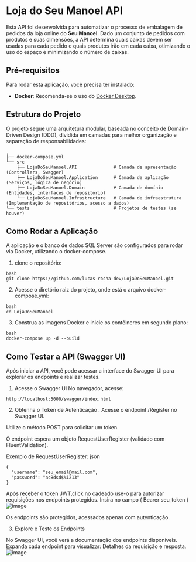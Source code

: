 # Loja do Seu Manoel API

Esta API foi desenvolvida para automatizar o processo de embalagem de pedidos da loja online do **Seu Manoel**. Dado um conjunto de pedidos com produtos e suas dimensões, a API determina quais caixas devem ser usadas para cada pedido e quais produtos irão em cada caixa, otimizando o uso do espaço e minimizando o número de caixas.

## Pré-requisitos

Para rodar esta aplicação, você precisa ter instalado:

- **Docker**: Recomenda-se o uso do [Docker Desktop](https://www.docker.com/products/docker-desktop/).

## Estrutura do Projeto

O projeto segue uma arquitetura modular, baseada no conceito de Domain-Driven Design (DDD), dividida em camadas para melhor organização e separação de responsabilidades:

```plaintext
.
├── docker-compose.yml
└── src
    ├── LojaDoSeuManoel.API              # Camada de apresentação (Controllers, Swagger)
    ├── LojaDoSeuManoel.Application      # Camada de aplicação (Serviços, lógica de negócio)
    ├── LojaDoSeuManoel.Domain           # Camada de domínio (Entidades, interfaces de repositório)
    └── LojaDoSeuManoel.Infrastructure   # Camada de infraestrutura (Implementação de repositórios, acesso a dados)
└── tests                                # Projetos de testes (se houver)
```
## Como Rodar a Aplicação

A aplicação e o banco de dados SQL Server são configurados para rodar via Docker, utilizando o docker-compose.
1. clone o repositório:
```plaintext
bash
git clone https://github.com/lucas-rocha-dev/LojaDoSeuManoel.git
```

2. Acesse o diretório raiz do projeto, onde está o arquivo docker-compose.yml:
```plaintext
bash
cd LojaDoSeuManoel
```
3. Construa as imagens Docker e inicie os contêineres em segundo plano:
```plaintext
bash
docker-compose up -d --build
```

## Como Testar a API (Swagger UI)
Após iniciar a API, você pode acessar a interface do Swagger UI para explorar os endpoints e realizar testes.
1. Acesse o Swagger UI
No navegador, acesse:
```plaintext
http://localhost:5000/swagger/index.html
```
2. Obtenha o Token de Autenticação
. Acesse o endpoint /Register no Swagger UI.

Utilize o método POST para solicitar um token.

O endpoint espera um objeto RequestUserRegister (validado com FluentValidation).

Exemplo de RequestUserRegister:
json
```
{
  "username": "seu_email@mail.com",
  "password": "acBdsd$%1213"
}
```

Após receber o token JWT,click no cadeado use-o para autorizar requisições nos endpoints protegidos. Insira no campo ( Bearer seu_token )
![image](https://github.com/user-attachments/assets/e86641ee-368d-4a55-9465-47137a68153e)

Os endpoints são protegidos, acessados apenas com autenticação.

3. Explore e Teste os Endpoints

No Swagger UI, você verá a documentação dos endpoints disponíveis. Expanda cada endpoint para visualizar:
Detalhes da requisição e resposta.
![image](https://github.com/user-attachments/assets/00fb09d4-123b-4782-9200-96033a9dc98e)



